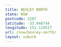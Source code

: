 ```yaml
---
title: BEXLEY NORTH
state: NSW
postcode: 2207
latitude: -33.948744
longitude: 151.119517
url: /nsw/bexley-north/
layout: suburb
---
```

